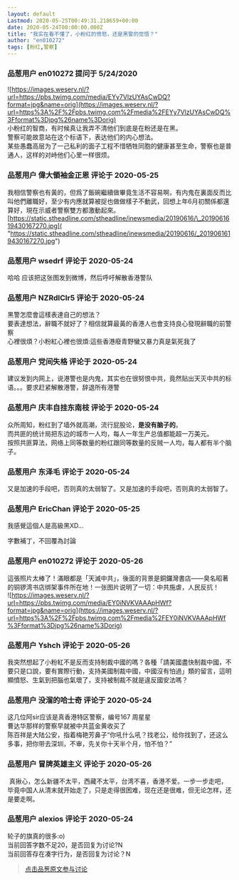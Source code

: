 ```yaml
---
layout: default
Lastmod: 2020-05-25T00:49:31.218659+00:00
date: 2020-05-24T00:00:00.000Z
title: "我实在看不懂了，小粉红的愤怒，还是黑警的觉悟？"
author: "en010272"
tags: [粉红,警察]
---
```



### 品葱用户 **en010272** 提问于 5/24/2020
    
![https://images.weserv.nl/?url=https://pbs.twimg.com/media/EYy7VlzUYAsCwDQ?format=jpg&name=orig](https://images.weserv.nl/?url=https%3A%2F%2Fpbs.twimg.com%2Fmedia%2FEYy7VlzUYAsCwDQ%3Fformat%3Djpg%26name%3Dorig)  
小粉红的智商，有时候真让我弄不清他们到底是在粉还是在黑。  
警察可能故意站在这个标语下，表达他们的内心想法。  
某些愚蠢高层为了一己私利的面子工程不惜牺牲同胞的健康甚至生命，警察也是普通人，这样的对峙他们心里一样很烦。
    
                

### 品葱用户 **偉大領袖金正恩** 评论于 2020-05-25
        
我相信警察也有黃的，但爲了飯碗繼續做畢竟生活不容易啊，有内鬼在裏面反而比叫他們離職好，至少有内應就算被捉也做做樣子不動武，回想上年6月初關係都還算好，現在示威者警察雙方都激動起來。  
[https://static.stheadline.com/stheadline/inewsmedia/20190616/\_2019061619430167270.jpg]( "https://static.stheadline.com/stheadline/inewsmedia/20190616/_2019061619430167270.jpg")
        
                

### 品葱用户 **wsedrf** 评论于 2020-05-24
        
哈哈 应该把这张图发到微博，然后呼吁解散香港警队
        
                

### 品葱用户 **NZRdlClr5** 评论于 2020-05-24
        
黑警怎麼會這樣表達自己的想法？  
要表達想法，辭職不就好了？相信就算最黃的香港人也會支持良心發現辭職的前警察  
心裡很煩？小粉紅心裡也很煩:這些香港廢青野蠻又暴力真是氣死我了
        
                

### 品葱用户 **党间失格** 评论于 2020-05-24
        
建议发到内网上，说港警也是内鬼，其实也在很努恨中共，竟然贴出天灭中共的标语。。。要求赶紧解散港警，辞退所有港警
        
                

### 品葱用户 **庆丰自挂东南枝** 评论于 2020-05-24
        
众所周知，粉红到了墙外就高潮，流行屁股论，**是没有脑子的**。  
而共匪的统计局把东边的城市一人均，每人一年生产总值都能超一万美元。  
按照共匪算法，网络上同等数量的粉红跟同等数量的反贼一人均，每人都有半个脑子。
        
                

### 品葱用户 **东泽毛** 评论于 2020-05-24
        
又是加速的手段吧，否则真的太弱智了。又是加速的手段吧，否则真的太弱智了。
        
                

### 品葱用户 **EricChan** 评论于 2020-05-25
        
我感覺這個人是高級黑XD…  
  
字數補丁，不回覆為討論
        
                

### 品葱用户 **en010272** 评论于 2020-05-26
        
這張照片太棒了！滿眼都是「天滅中共」，後面的背景是銅鑼灣書店——臭名昭著的铜锣湾书店绑架事件所在地！一张图片说明了一切：中共施虐，人民反抗！  
![https://images.weserv.nl/?url=https://pbs.twimg.com/media/EY0iNVKVAAApHWf?format=jpg&name=orig](https://images.weserv.nl/?url=https%3A%2F%2Fpbs.twimg.com%2Fmedia%2FEY0iNVKVAAApHWf%3Fformat%3Djpg%26name%3Dorig)
        
                

### 品葱用户 **Yshch** 评论于 2020-05-26
        
我突然想起了小粉紅不是反而支持制裁中國的嗎？各種「請美國盡快制裁中國，不要只是口說，要有實際行動，支持美國制裁中國，中國沒有怕過」類的留言，這明顯憤怒、生氣到把腦也氣壞了，支持被制裁不就是違反國安法嗎？
        
                

### 品葱用户 **没溜的哈士奇** 评论于 2020-05-24
        
这几位阿sir应该是真香港特区警察，编号167 周星星   
曹达华那样的警察早就被中共蓝金黄收买了  
陈百祥是大陆公安，指着梅艳芳鼻子“你吼什么吼？找老公，给你找到了，还这么多事，把你带去深圳，不审，先关你十天半个月，怕不怕？”
        
                

### 品葱用户 **冒牌英雄主义** 评论于 2020-05-26
        
 真揪心，怎么新疆不太平，西藏不太平，台湾不喜，香港不爱。一步一步走吧，毕竟中国人从清末就开始走了，只是走得很困难，现在还是很难，但无论怎样，还是要走啊。
        
                

### 品葱用户 **alexios** 评论于 2020-05-24
        
轮子的旗真的很多:o)  
当前回答字数不足20，是否回复为讨论?N  
当前回答存在凑字行为，是否回复为讨论？N
        
                





> [点击品葱原文参与讨论](https://pincong.rocks/question/25953)

